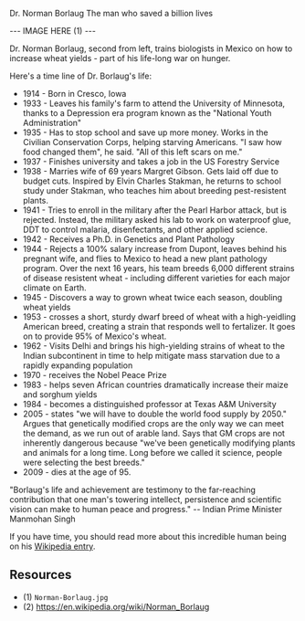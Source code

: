 Dr. Norman Borlaug
The man who saved a billion lives

--- IMAGE HERE (1) ---

Dr. Norman Borlaug, second from left, trains biologists in Mexico on how to increase wheat yields - part of his life-long war on hunger.

Here's a time line of Dr. Borlaug's life:

- 1914 - Born in Cresco, Iowa
- 1933 - Leaves his family's farm to attend the University of Minnesota, thanks to a Depression era program known as the "National Youth Administration"
- 1935 - Has to stop school and save up more money. Works in the Civilian Conservation Corps, helping starving Americans. "I saw how food changed them", he said. "All of this left scars on me."
- 1937 - Finishes university and takes a job in the US Forestry Service
- 1938 - Marries wife of 69 years Margret Gibson. Gets laid off due to budget cuts. Inspired by Elvin Charles Stakman, he returns to school study under Stakman, who teaches him about breeding pest-resistent plants.
- 1941 - Tries to enroll in the military after the Pearl Harbor attack, but is rejected. Instead, the military asked his lab to work on waterproof glue, DDT to control malaria, disenfectants, and other applied science.
- 1942 - Receives a Ph.D. in Genetics and Plant Pathology
- 1944 - Rejects a 100% salary increase from Dupont, leaves behind his pregnant wife, and flies to Mexico to head a new plant pathology program. Over the next 16 years, his team breeds 6,000 different strains of disease resistent wheat - including different varieties for each major climate on Earth.
- 1945 - Discovers a way to grown wheat twice each season, doubling wheat yields
- 1953 - crosses a short, sturdy dwarf breed of wheat with a high-yeidling American breed, creating a strain that responds well to fertalizer. It goes on to provide 95% of Mexico's wheat.
- 1962 - Visits Delhi and brings his high-yielding strains of wheat to the Indian subcontinent in time to help mitigate mass starvation due to a rapidly expanding population
- 1970 - receives the Nobel Peace Prize
- 1983 - helps seven African countries dramatically increase their maize and sorghum yields
- 1984 - becomes a distinguished professor at Texas A&M University
- 2005 - states "we will have to double the world food supply by 2050." Argues that genetically modified crops are the only way we can meet the demand, as we run out of arable land. Says that GM crops are not inherently dangerous because "we've been genetically modifying plants and animals for a long time. Long before we called it science, people were selecting the best breeds."
- 2009 - dies at the age of 95.

"Borlaug's life and achievement are testimony to the far-reaching contribution that one man's towering intellect, persistence and scientific vision can make to human peace and progress."
-- Indian Prime Minister Manmohan Singh

If you have time, you should read more about this incredible human being on his [Wikipedia entry](2).

## Resources
- (1) `Norman-Borlaug.jpg`
- (2) https://en.wikipedia.org/wiki/Norman_Borlaug